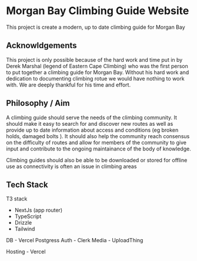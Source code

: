 # Morgan Bay Climbing Guide Website

This project is create a modern, up to date climbing guide for Morgan Bay

## Acknowldgements

This project is only possible because of the hard work and time put in by Derek Marshal (legend of Eastern Cape Climbing) who was the first person to put together a climbing guide for Morgan Bay.
Without his hard work and dedication to documenting climbing rotue we would have nothing to work with. We are deeply thankful for his time and effort.

## Philosophy / Aim

A climbing guide should serve the needs of the climbing community. It should make it easy to search for and discover new routes as well as provide up to date information about access and conditions (eg broken holds, damaged bolts ). It should also help the community reach consensus on the difficulty of routes and allow for members of the community to give input and contribute to the ongoing maintainance of the body of knowledge.

Climbing guides should also be able to be downloaded or stored for offline use as connectivity is often an issue in climbing areas

## Tech Stack

T3 stack

- NextJs (app router)
- TypeScript
- Drizzle
- Tailwind

DB - Vercel Postgress
Auth - Clerk
Media - UploadThing

Hosting - Vercel
